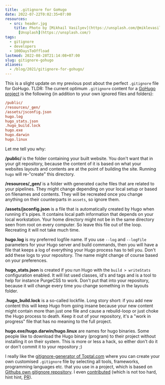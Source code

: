 ```yaml
---
title: .gitignore for GoHugo
date: 2022-07-22T0:02:35+07:00
resources:
  - src: header.jpg
    title: Photo by [Mikhail Vasilyev](https://unsplash.com/@miklevasilyev) via
      [Unsplash](https://unsplash.com/)
tags:
  - gitignore
  - developers
  - 100DaysToOffload
lastmod: 2022-08-28T21:14:08+07:00
slug: gitignore-gohugo
aliases:
  - /blog/2021/gitignore-for-gohugo/
---
```


This is a slight update on my previous post about the perfect `.gitignore` file for GoHugo. TLDR: The current optimum `.gitignore` content for a [GoHugo project](https://gohugo.io) is the following (in addition to your own ignored files and folders):

```ini
/public/
/resources/_gen/
/assets/jsconfig.json
hugo.log
hugo_stats.json
.hugo_build.lock
hugo.exe
hugo.darwin
hugo.linux
```

Let me tell you why:

**/public/** is the folder containing your built website. You don't want that in your git repository, because the content of it is based on what your websites layouts and contents are at the point of building the site. Running `hugo` will re-"create" this directory.

**/resources/_gen/** is a folder with generated cache files that are related to your pipelines. They might change depending on your local setup or based on filenames and contents. They will be recreated once you change anything on their counterparts in `assets`, so ignore them.

**/assets/jsconfig.json** is a file that is automatically created by Hugo when running it's pipes. It contains local path information that depends on your local workstation. Your home directory might not be in the same directory seen from root on every computer. So leave this file out of the loop. Recreating it will not take much time.

**hugo.log** is my preferred logfile name. If you use `--log` and `--logFile` parameters for your Hugo server and build commands, then you will have a file that keeps a log of everything your Hugo process has to tell you. Don't add these logs to your repository. The name might change of course based on your preferences.

**hugo_stats.json** is created if you run Hugo with the `build > writeStats` configuration enabled. It will list used classes, id's and tags and is a tool to help for instance PurgeCSS to work. Don't put that into your repository, because it will change every time you change something in the layouts folder.

**.hugo_build.lock** is a so-called lockfile. Long story short: if you add new content this will keep Hugo from going insane because your new content might contain more than just one file and cause a rebuild-loop or just choke the Hugo process to death. Keep it out of your repository, it's a "work in progress" file that has no meaning to the full project.

**hugo.exe/hugo.darwin/hugo.linux** are names for hugo binaries. Some people like to download the Hugo binary (program) to their project without installing it on their system. This is more or less a hack, so either don't do it or don't commit it to your repository ;)

I really like the [gitignore-generator of Toptal.com](https://www.toptal.com/developers/gitignore) where you can create your own customised `.gitignore` file by selecting all tools, frameworks, programming languages etc. that you use in a project, which is based on [Githubs own gitignore repository](https://github.com/github/gitignore). I even [contributed](https://github.com/toptal/gitignore/pull/389) (which is not too hard, hint hint, [PR](https://github.com/github/gitignore/pull/3873)).
